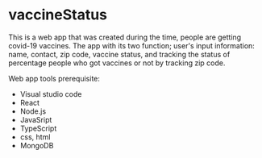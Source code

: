 # vaccineStatus
This is a web app that was created during the time, people are getting covid-19 vaccines.
The app with its two function; user's input information: name, contact, zip code, vaccine status, 
and tracking the status of percentage people who got vaccines or not by tracking zip code.

Web app tools prerequisite:
- Visual studio code
- React 
- Node.js
- JavaSript
- TypeScript
- css, html
- MongoDB
